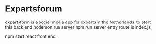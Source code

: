 # Expartsforum



expartsform is a social media app for exparts in the Netherlands.
to start this back end 
nodemon run server
npm run server
entry route is index.js

npm start  react front end 

